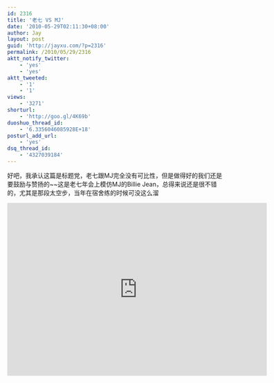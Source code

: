 ```yaml
---
id: 2316
title: '老七 VS MJ'
date: '2010-05-29T02:11:30+08:00'
author: Jay
layout: post
guid: 'http://jayxu.com/?p=2316'
permalink: /2010/05/29/2316
aktt_notify_twitter:
    - 'yes'
    - 'yes'
aktt_tweeted:
    - '1'
    - '1'
views:
    - '3271'
shorturl:
    - 'http://goo.gl/4K69b'
duoshuo_thread_id:
    - '6.3356046085928E+18'
posturl_add_url:
    - 'yes'
dsq_thread_id:
    - '4327039184'
---
```


好吧，我承认这篇是标题党，老七跟MJ完全没有可比性，但是做得好的我们还是要鼓励与赞扬的~~这是老七年会上模仿MJ的Billie Jean，总得来说还是很不错的，尤其是那段太空步，当年在宿舍练的时候可没这么溜

<iframe height=400 width=600 src="http://player.youku.com/embed/XMTc2NzY1MTQ0" frameborder=0 allowfullscreen></iframe>